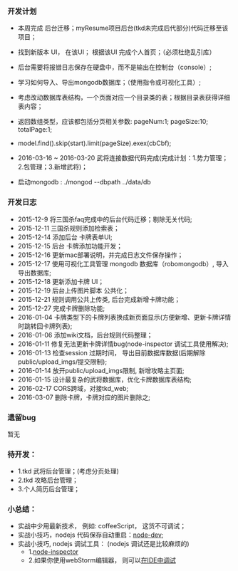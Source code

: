 ### 开发计划
* 本周完成 后台迁移；myResume项目后台(tkd未完成后代部分)代码迁移至该项目；
* 找到新版本 UI， 在该UI； 根据该UI 完成个人首页；（必须杜绝乱引库）
* 后台需要将报错日志保存在硬盘中，而不是输出在控制台（console）;
* 学习如何导入、导出mongodb数据库；（使用指令或可视化工具）;
* 考虑改动数据库表结构，一个页面对应一个目录类的表；根据目录表获得详细表内容；
* 返回数组类型，应该都包括分页相关参数: pageNum:1; pageSize:10; totalPage:1;
* model.find().skip(start).limit(pageSize).exex(cbCbf);
* 2016-03-16 ~ 2016-03-20 武将连接数据代码完成(完成计划：1.势力管理；2.包管理；3.新增武将)；

* 启动mongodb : ./mongod --dbpath ../data/db

### 开发日志
* 2015-12-9  将三国杀faq完成中的后台代码迁移；剔除无关代码;
* 2015-12-11 三国杀规则添加检索表；
* 2015-12-14 添加后台 卡牌表单UI;
* 2015-12-15 后台 卡牌添加功能开发；
* 2015-12-16 更新mac部署说明，并完成日志文件保存操作；
* 2015-12-17 使用可视化工具管理 mongodb 数据库（robomongodb）, 导入导出数据库;
* 2015-12-18 更新添加卡牌 UI；
* 2015-12-19 后台上传图片脚本 公共化；
* 2015-12-21 规则调用公共上传类, 后台完成新增卡牌功能；
* 2015-12-27 完成卡牌删除功能;
* 2016-01-04 卡牌类型下的卡牌列表换成新页面显示(方便新增、更新卡牌详情时跳转回卡牌列表);
* 2016-01-06 添加wiki文档，后台规则代码整理；
* 2016-01-11 修复无法更新卡牌详情bug(node-inspector 调试工具使用解决);
* 2016-01-13 检查session 过期时间， 导出目前数据库数据(后期解除 public/upload_imgs/提交限制);
* 2016-01-14 放开public/upload_imgs限制, 新增攻略主页面;
* 2016-01-15 设计最复杂的武将数据库，优化卡牌数据库表结构;
* 2016-02-17 CORS跨域，对接tkd_web;
* 2016-03-07 删除卡牌，卡牌对应的图片删除之;

### 遗留bug
暂无

### 待开发：
* 1.tkd 武将后台管理；(考虑分页处理)
* 2.tkd 攻略后台管理；
* 3.个人简历后台管理；

### 小总结：
* 实战中少用最新技术， 例如: coffeeScript， 这货不可调试；
* 实战小技巧，nodejs 代码保存自动重启：[node-dev](https://www.npmjs.com/package/node-dev);
* 实战小技巧, nodejs 调试工具： (nodejs 调试还是比较麻烦的)
  * 1.[node-inspector](http://jingyan.baidu.com/article/dca1fa6fbd580ff1a44052de.html)
  * 2.如果你使用webStorm编辑器， 则可以[在IDE中调试](http://jingyan.baidu.com/article/73c3ce28eafb95e50343d9ee.html)

